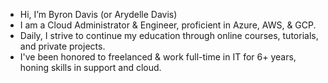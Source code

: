 - Hi, I’m Byron Davis (or Arydelle Davis)
- I am a Cloud Administrator & Engineer, proficient in Azure, AWS, & GCP.
- Daily, I strive to continue my education through online courses, tutorials, and private projects.
- I've been honored to freelanced & work full-time in IT for 6+ years, honing skills in support and cloud. 
<!---
Arydellex/Arydellex is a ✨ special ✨ repository because its `README.md` (this file) appears on your GitHub profile.
You can click the Preview link to take a look at your changes.
--->
